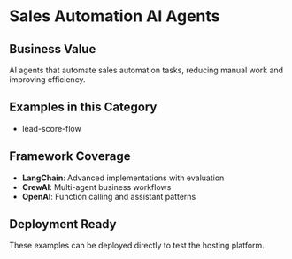 # Sales Automation AI Agents

## Business Value
AI agents that automate sales automation tasks, reducing manual work and improving efficiency.

## Examples in this Category
- lead-score-flow

## Framework Coverage
- **LangChain**: Advanced implementations with evaluation
- **CrewAI**: Multi-agent business workflows  
- **OpenAI**: Function calling and assistant patterns

## Deployment Ready
These examples can be deployed directly to test the hosting platform.
